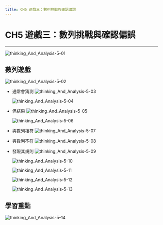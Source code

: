 ```yaml
---
title: CH5 遊戲三：數列挑戰與確認偏誤
---
```


# CH5 遊戲三：數列挑戰與確認偏誤
---

![thinking_And_Analysis-5-01](/docFubon/thinking_And_Analysis/thinking_And_Analysis-5-01.png)

## 數列遊戲
  ![thinking_And_Analysis-5-02](/docFubon/thinking_And_Analysis/thinking_And_Analysis-5-02.png)

  - 通常會猜測
    ![thinking_And_Analysis-5-03](/docFubon/thinking_And_Analysis/thinking_And_Analysis-5-03.png)

    ![thinking_And_Analysis-5-04](/docFubon/thinking_And_Analysis/thinking_And_Analysis-5-04.png)

  - 但結果
    ![thinking_And_Analysis-5-05](/docFubon/thinking_And_Analysis/thinking_And_Analysis-5-05.png)

    ![thinking_And_Analysis-5-06](/docFubon/thinking_And_Analysis/thinking_And_Analysis-5-06.png)

  - 與數列相符
    ![thinking_And_Analysis-5-07](/docFubon/thinking_And_Analysis/thinking_And_Analysis-5-07.png)

  - 與數列不符
    ![thinking_And_Analysis-5-08](/docFubon/thinking_And_Analysis/thinking_And_Analysis-5-08.png)

  - 發現其規則
    ![thinking_And_Analysis-5-09](/docFubon/thinking_And_Analysis/thinking_And_Analysis-5-09.png)

    ![thinking_And_Analysis-5-10](/docFubon/thinking_And_Analysis/thinking_And_Analysis-5-10.png)

    ![thinking_And_Analysis-5-11](/docFubon/thinking_And_Analysis/thinking_And_Analysis-5-11.png)

    ![thinking_And_Analysis-5-12](/docFubon/thinking_And_Analysis/thinking_And_Analysis-5-12.png)

    ![thinking_And_Analysis-5-13](/docFubon/thinking_And_Analysis/thinking_And_Analysis-5-13.png)

## 學習重點
  ![thinking_And_Analysis-5-14](/docFubon/thinking_And_Analysis/thinking_And_Analysis-5-14.png)
